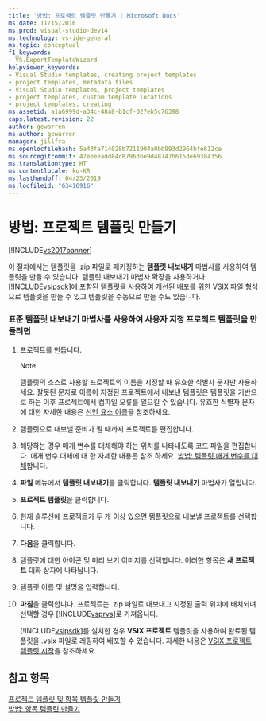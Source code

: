 ```yaml
---
title: '방법: 프로젝트 템플릿 만들기 | Microsoft Docs'
ms.date: 11/15/2016
ms.prod: visual-studio-dev14
ms.technology: vs-ide-general
ms.topic: conceptual
f1_keywords:
- VS.ExportTemplateWizard
helpviewer_keywords:
- Visual Studio templates, creating project templates
- project templates, metadata files
- Visual Studio templates, project templates
- project templates, custom template locations
- project templates, creating
ms.assetid: a1a6999d-a34c-48a8-b1cf-027eb5c76398
caps.latest.revision: 22
author: gewarren
ms.author: gewarren
manager: jillfra
ms.openlocfilehash: 5a43fe714028b7211904a0bb993d2964bfe612ce
ms.sourcegitcommit: 47eeeeadd84c879636e9d48747b615de69384356
ms.translationtype: HT
ms.contentlocale: ko-KR
ms.lasthandoff: 04/23/2019
ms.locfileid: "63416916"
---
```

# <a name="how-to-create-project-templates"></a>방법: 프로젝트 템플릿 만들기
[!INCLUDE[vs2017banner](../includes/vs2017banner.md)]

이 절차에서는 템플릿을 .zip 파일로 패키징하는 **템플릿 내보내기** 마법사를 사용하여 템플릿을 만들 수 있습니다. 템플릿 내보내기 마법사 확장을 사용하거나 [!INCLUDE[vsipsdk](../includes/vsipsdk-md.md)]에 포함된 템플릿을 사용하여 개선된 배포를 위한 VSIX 파일 형식으로 템플릿을 만들 수 있고 템플릿을 수동으로 만들 수도 있습니다.  
  
### <a name="to-create-a-custom-project-template-with-the-standard-export-template-wizard"></a>표준 템플릿 내보내기 마법사를 사용하여 사용자 지정 프로젝트 템플릿을 만들려면  
  
1. 프로젝트를 만듭니다.  
  
    > [!NOTE]
    > 템플릿의 소스로 사용할 프로젝트의 이름을 지정할 때 유효한 식별자 문자만 사용하세요. 잘못된 문자로 이름이 지정된 프로젝트에서 내보낸 템플릿은 템플릿을 기반으로 하는 이후 프로젝트에서 컴파일 오류를 일으킬 수 있습니다. 유효한 식별자 문자에 대한 자세한 내용은 [선언 요소 이름](http://msdn.microsoft.com/library/09d8843b-c0dc-4afe-9dab-87c439a69e66)을 참조하세요.  
  
2. 템플릿으로 내보낼 준비가 될 때까지 프로젝트를 편집합니다.  
  
3. 해당하는 경우 매개 변수를 대체해야 하는 위치를 나타내도록 코드 파일을 편집합니다. 매개 변수 대체에 대 한 자세한 내용은 참조 하세요. [방법: 템플릿 매개 변수를 대체](../ide/how-to-substitute-parameters-in-a-template.md)합니다.  
  
4. **파일** 메뉴에서 **템플릿 내보내기**를 클릭합니다. **템플릿 내보내기** 마법사가 열립니다.  
  
5. **프로젝트 템플릿**을 클릭합니다.  
  
6. 현재 솔루션에 프로젝트가 두 개 이상 있으면 템플릿으로 내보낼 프로젝트를 선택합니다.  
  
7. **다음**을 클릭합니다.  
  
8. 템플릿에 대한 아이콘 및 미리 보기 이미지를 선택합니다. 이러한 항목은 **새 프로젝트** 대화 상자에 나타납니다.  
  
9. 템플릿 이름 및 설명을 입력합니다.  
  
10. **마침**을 클릭합니다. 프로젝트는 .zip 파일로 내보내고 지정된 출력 위치에 배치되며 선택할 경우 [!INCLUDE[vsprvs](../includes/vsprvs-md.md)]로 가져옵니다.  
  
     [!INCLUDE[vsipsdk](../includes/vsipsdk-md.md)]를 설치한 경우 **VSIX 프로젝트** 템플릿을 사용하여 완료된 템플릿을 .vsix 파일로 래핑하여 배포할 수 있습니다. 자세한 내용은 [VSIX 프로젝트 템플릿 시작](../extensibility/getting-started-with-the-vsix-project-template.md)을 참조하세요.  
  
## <a name="see-also"></a>참고 항목  
 [프로젝트 템플릿 및 항목 템플릿 만들기](../ide/creating-project-and-item-templates.md)   
 [방법: 항목 템플릿 만들기](../ide/how-to-create-item-templates.md)
